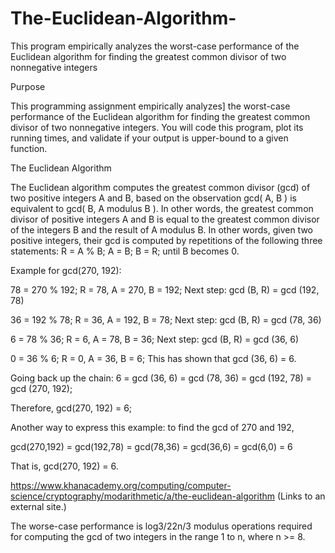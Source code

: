 # The-Euclidean-Algorithm-
This program empirically analyzes the worst-case performance of the Euclidean algorithm for finding the greatest common divisor of two nonnegative integers


Purpose 

This programming assignment empirically analyzes] the worst-case performance of the Euclidean algorithm for finding the greatest common divisor of two nonnegative integers. You will code this program, plot its running times, and validate if your output is upper-bound to a given function. 

  

The Euclidean Algorithm 

The Euclidean algorithm computes the greatest common divisor (gcd) of two positive integers A and B, based on the observation gcd( A, B ) is equivalent to gcd( B, A modulus B ). In other words, the greatest common divisor of positive integers A and B is equal to the greatest common divisor of the integers B and the result of A modulus B. In other words, given two positive integers, their gcd is computed by repetitions of the following three statements: R = A % B; A = B; B = R; until B becomes 0.  

Example for gcd(270, 192):  

78 = 270 % 192; R = 78, A = 270, B = 192; Next step: gcd (B, R) = gcd (192, 78) 

36 = 192 % 78;  R = 36, A = 192, B = 78; Next step: gcd (B, R) = gcd (78, 36) 

6 = 78 % 36; R = 6, A = 78, B = 36; Next step: gcd (B, R) = gcd (36, 6) 

0 = 36 % 6; R = 0, A = 36, B = 6; This has shown that gcd (36, 6) = 6. 

Going back up the chain: 6 = gcd (36, 6) = gcd (78, 36) = gcd (192, 78) = gcd (270, 192); 

Therefore, gcd(270, 192) = 6; 

Another way to express this example: to find the gcd of 270 and 192,  

gcd(270,192) = gcd(192,78) = gcd(78,36) = gcd(36,6) = gcd(6,0) = 6 

That is, gcd(270, 192) = 6. 

https://www.khanacademy.org/computing/computer-science/cryptography/modarithmetic/a/the-euclidean-algorithm (Links to an external site.) 

The worse-case performance is log3/22n/3 modulus operations required for computing the gcd of two integers in the range 1 to n, where n >= 8. 
